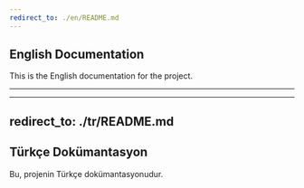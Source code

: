 ```yaml
---
redirect_to: ./en/README.md
---
```


## English Documentation

This is the English documentation for the project.

---

---
redirect_to: ./tr/README.md
---

## Türkçe Dokümantasyon

Bu, projenin Türkçe dokümantasyonudur.